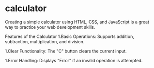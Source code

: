 # calculator
Creating a simple calculator using HTML, CSS, and JavaScript is a great way to practice your web development skills. 


Features of the Calculator
  1.Basic Operations: 
    Supports addition, subtraction, multiplication, and division.

  1.Clear Functionality:
    The "C" button clears the current input.

  1.Error Handling:
    Displays "Error" if an invalid operation is attempted.

